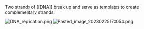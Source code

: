 Two strands of [[DNA]] break up and serve as templates to create complementary strands.

![DNA_replication.png](dna_replication.png)
![Pasted_image_20230225173054.png](pasted_image_20230225173054.png)
